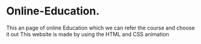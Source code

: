 # Online-Education.
This an page of online Education which we can refer the course and choose it out This website is made by using the  HTML and CSS animation
